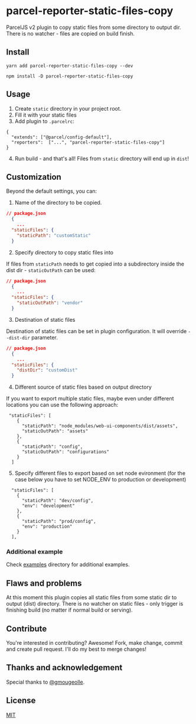 # parcel-reporter-static-files-copy

ParcelJS v2 plugin to copy static files from some directory to output dir. There is no watcher -
files are copied on build finish.

## Install

```
yarn add parcel-reporter-static-files-copy --dev
```

```
npm install -D parcel-reporter-static-files-copy
```

## Usage

1. Create `static` directory in your project root.
2. Fill it with your static files
3. Add plugin to `.parcelrc`:

```
{
  "extends": ["@parcel/config-default"],
  "reporters":  ["...", "parcel-reporter-static-files-copy"]
}
```

4. Run build - and that's all! Files from `static` directory will end up in `dist`!

## Customization

Beyond the default settings, you can:

1. Name of the directory to be copied.

```json
// package.json
  {
	...
  "staticFiles": {
    "staticPath": "customStatic"
  }
```

2. Specify directory to copy static files into

If files from `staticPath` needs to get copied into a subdirectory inside the dist dir -
`staticOutPath` can be used:

```json
// package.json
  {
	...
  "staticFiles": {
    "staticOutPath": "vendor"
  }
```

3. Destination of static files

Destination of static files can be set in plugin configuration. It will override
`--dist-dir` parameter.

```json
// package.json
  {
	...
  "staticFiles": {
    "distDir": "customDist"
  }
```

4. Different source of static files based on output directory

If you want to export multiple static files, maybe even under different locations you can use the following approach:

```
 "staticFiles": [
    {
      "staticPath": "node_modules/web-ui-components/dist/assets",
      "staticOutPath": "assets"
    },
    {
      "staticPath": "config",
      "staticOutPath": "configurations"
    }
  ]
```

5. Specify different files to export based on set node evironment
   (for the case below you have to set NODE_ENV to production or development)

```
  "staticFiles": [
    {
      "staticPath": "dev/config",
      "env": "development"
    },
    {
      "staticPath": "prod/config",
      "env": "production"
    }
  ],
```

### Additional example

Check [examples](https://github.com/elwin013/parcel-reporter-static-files-copy/tree/master/examples) directory for
additional examples.

## Flaws and problems

At this moment this plugin copies all static files from some static dir to output (dist) directory. There is no
watcher on static files - only trigger is finishing build (no matter if normal build or serving).

## Contribute

You're interested in contributing? Awesome! Fork, make change, commit and create pull request. I'll do my best to merge
changes!

## Thanks and acknowledgement

Special thanks to [@gmougeolle](https://github.com/gmougeolle/).

## License

[MIT](/LICENSE)
